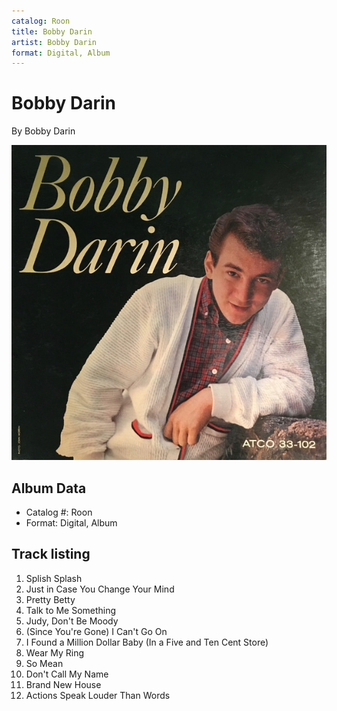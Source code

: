 ```yaml
---
catalog: Roon
title: Bobby Darin
artist: Bobby Darin
format: Digital, Album
---
```


# Bobby Darin

By Bobby Darin

![](../../assets/albumcovers/Bobby_Darin-Bobby_Darin.png)

## Album Data

- Catalog #: Roon
- Format: Digital, Album


## Track listing


1. Splish Splash
2. Just in Case You Change Your Mind
3. Pretty Betty
4. Talk to Me Something
5. Judy, Don't Be Moody
6. (Since You're Gone) I Can't Go On
7. I Found a Million Dollar Baby (In a Five and Ten Cent Store)
8. Wear My Ring
9. So Mean
10. Don't Call My Name
11. Brand New House
12. Actions Speak Louder Than Words

